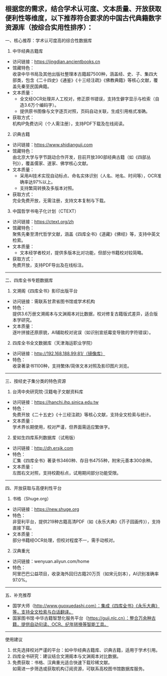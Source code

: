 根据您的需求，结合学术认可度、文本质量、开放获取便利性等维度，以下推荐符合要求的中国古代典籍数字资源库（按综合实用性排序）：
---
一、核心推荐：学术认可度高的综合性数据库
1. 中华经典古籍库  
- 访问链接：https://jingdian.ancientbooks.cn  
- 馆藏特色：  
  收录中华书局及其他出版社整理本古籍超7500种，涵盖经、史、子、集四大部类，包含《二十四史》《通鉴》《十三经注疏》《佛教典籍》等核心文献，覆盖先秦至民国典籍。  
- 文本质量：  
  - 全文经OCR处理并人工校对，修正原书错误，支持生僻字显示与检索（自造3.6万个编码字）。  
  - 提供原书图像与文字逐页对照，页码自动关联，生成引用格式准确。  
- 获取方式：  
  机构IP免费访问（个人需注册），支持PDF下载及在线阅读。
2. 识典古籍  
- 访问链接：https://www.shidianguji.com  
- 馆藏特色：  
  由北京大学与字节跳动合作开发，目前开放390部经典古籍（如《四部丛刊》），覆盖儒家、道家、佛学核心文献。  
- 文本质量：  
  - 采用AI技术实现自动标点、命名实体识别（人名、地名、时间等），OCR准确率达97%以上。  
  - 支持繁简转换及多版本对照。  
- 获取方式：  
  完全免费开放，无需注册，支持文本复制与下载。
3. 中国哲学书电子化计划（CTEXT）  
- 访问链接：https://ctext.org/zh  
- 馆藏特色：  
  聚焦先秦至清代哲学文献，涵盖《四库全书》《道藏》《佛经》等，支持中英文检索。  
- 文本质量：  
  - 文本经学者校对，提供多版本比对功能，但部分书籍校对较简略。  
- 获取方式：  
  免费开放，支持PDF导出及在线标注。
---
二、四库全书专题数据库
1. 文溯阁《四库全书》影印出版平台  
- 访问链接：需联系甘肃省图书馆或学术机构  
- 特色：  
  提供3.6万册文溯阁本与文渊阁本对比数据，校对修复古籍版式差异，适合版本学研究。  
- 文本质量：  
  逐叶拼接还原原貌，AI辅助校对讹误（如识别宣纸霉变导致的字符错误）。  
2. 四库全书全文数据库（天津海运职业学院）  
- 访问链接：http://192.168.188.99:81/（镜像库）  
- 特色：  
  收录著录书1100种，支持繁体/简体文本对照及影印图片浏览。  
---
三、按经史子集分类的特色资源
1. 台湾中央研究院·汉籍电子文献资料库  
- 访问链接：https://hanchi.ihp.sinica.edu.tw  
- 特色：  
  免费开放《二十五史》《十三经注疏》等核心文献，支持全文检索与统计。  
- 文本质量：  
  学术界长期使用，校对严谨，但界面需适应繁体字。  
2. 爱如生四库系列数据库（试用版）  
- 访问链接：http://dh.ersjk.com  
- 特色：  
  汇集《四库全书》著录书3460种、存目书4755种，附宋元善本300余种。  
- 文本质量：  
  左图右文对照，支持校勘标点，试用期间部分功能受限。  
---
四、开放获取与高便利性平台
1. 书格（Shuge.org）  
- 访问链接：https://new.shuge.org  
- 特色：  
  非营利平台，提供219种古籍高清PDF（如《永乐大典》《芥子园画传》），支持直接下载。  
- 文本质量：  
  部分书籍经OCR处理，但校对程度不一，需手动核对。  
2. 汉典重光  
- 访问链接：wenyuan.aliyun.com/home  
- 特色：  
  阿里巴巴公益项目，收录海外回归古籍20万页（如宋元刻本），AI识别准确率97.0%。  
---
五、补充推荐
- 国学大师（http://www.guoxuedashi.com）：集成《四库全书》《永乐大典》等，支持全文检索与白话翻译。  
- 国家图书馆·中华古籍智慧化服务平台（https://guji.nlc.cn）：整合万余种古籍，提供自动句读、OCR、纪年转换等智能工具。  
---
使用建议
1. 优先选择校对严谨的平台：如中华经典古籍库、识典古籍，适用于学术引用。  
2. 四库全书研究：建议结合文溯阁本与文渊阁本对比数据。  
3. 免费获取：书格、汉典重光适合快速下载珍稀文献。  
如需进一步筛选或获取机构订阅资源，可联系高校图书馆数据库服务。

